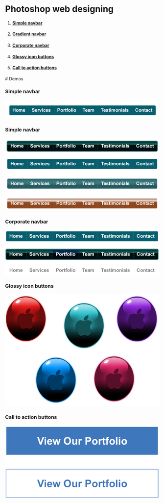 # Photoshop web designing
<!--index-->
<ol>
  <li><h4><a href="#psd1">Simple navbar</a></h4></li>
  <li><h4><a href="#psd2">Gradient navbar</a></h4></li>
  <li><h4><a href="#psd3">Corporate navbar</a></h4></li>
  <li><h4><a href="#psd4">Glossy icon buttons</a></h4></li>
  <li><h4><a href="#psd5">Call to action buttons</a></h4></li>
</ol>
<!--content-->
# Demos
<h3 id="psd1">Simple navbar</h3>
<img src="psds_demo/1-simple-navbar.png"/>
<h3 id="psd2">Simple navbar</h3>
<img src="psds_demo/2-gradient-navbar.png"/>
<h3 id="psd3">Corporate navbar</h3>
<img src="psds_demo/3-corporate-navbar.png"/>
<h3 id="psd4">Glossy icon buttons</h3>
<img src="psds_demo/4-glossy-buttons.png"/>
<h3 id="psd5">Call to action buttons</h3>
<img src="psds_demo/5-call-to-action-button.png"/>
